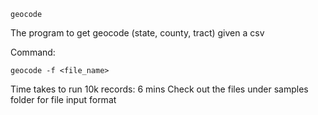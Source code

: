`geocode`

The program to get geocode (state, county, tract) given a csv

Command:

`geocode -f <file_name>`

Time takes to run 10k records: 6 mins
Check out the files under samples folder for file input format